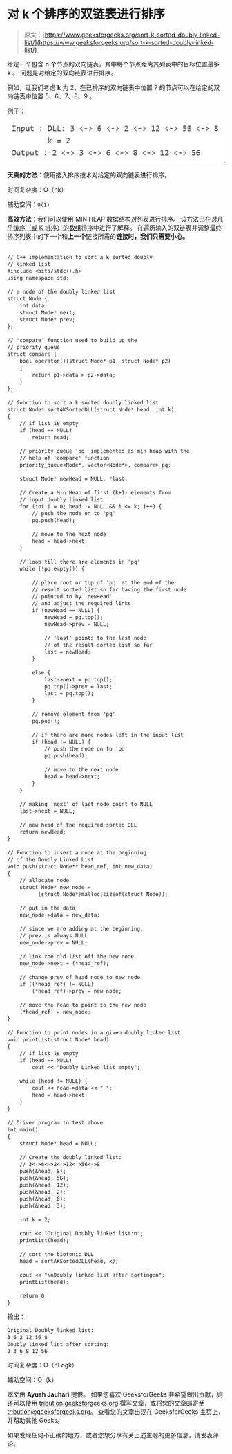 # 对 k 个排序的双链表进行排序

> 原文：[https://www.geeksforgeeks.org/sort-k-sorted-doubly-linked-list/](https://www.geeksforgeeks.org/sort-k-sorted-doubly-linked-list/)

给定一个包含 **n 个**节点的双向链表，其中每个节点距离其列表中的目标位置最多 **k** 。 问题是对给定的双向链表进行排序。

例如，让我们考虑 **k** 为 2，在已排序的双向链表中位置 7 的节点可以在给定的双向链表中位置 5、6、7、8、9 。

例子：

![](img/c3a0c890841af2f50f8c94431baf8205.png)

**天真的方法**：使用插入排序技术对给定的双向链表进行排序。

时间复杂度：O（nk）

辅助空间：`O(1)`

**高效方法**：我们可以使用 MIN HEAP 数据结构对列表进行排序。 该方法已在[对几乎排序（或 K 排序）的数组排序](https://www.geeksforgeeks.org/nearly-sorted-algorithm/)中进行了解释。 在遍历输入的双链表并调整最终排序列表中的下一个和**上一个**链接所需的**链接时，我们只需要小心。**

```

// C++ implementation to sort a k sorted doubly 
// linked list 
#include <bits/stdc++.h> 
using namespace std; 

// a node of the doubly linked list 
struct Node { 
    int data; 
    struct Node* next; 
    struct Node* prev; 
}; 

// 'compare' function used to build up the 
// priority queue 
struct compare { 
    bool operator()(struct Node* p1, struct Node* p2) 
    { 
        return p1->data > p2->data; 
    } 
}; 

// function to sort a k sorted doubly linked list 
struct Node* sortAKSortedDLL(struct Node* head, int k) 
{ 
    // if list is empty 
    if (head == NULL) 
        return head; 

    // priority_queue 'pq' implemented as min heap with the 
    // help of 'compare' function 
    priority_queue<Node*, vector<Node*>, compare> pq; 

    struct Node* newHead = NULL, *last; 

    // Create a Min Heap of first (k+1) elements from 
    // input doubly linked list 
    for (int i = 0; head != NULL && i <= k; i++) { 
        // push the node on to 'pq' 
        pq.push(head); 

        // move to the next node 
        head = head->next; 
    } 

    // loop till there are elements in 'pq' 
    while (!pq.empty()) { 

        // place root or top of 'pq' at the end of the 
        // result sorted list so far having the first node 
        // pointed to by 'newHead' 
        // and adjust the required links 
        if (newHead == NULL) { 
            newHead = pq.top(); 
            newHead->prev = NULL; 

            // 'last' points to the last node 
            // of the result sorted list so far 
            last = newHead; 
        } 

        else { 
            last->next = pq.top(); 
            pq.top()->prev = last; 
            last = pq.top(); 
        } 

        // remove element from 'pq' 
        pq.pop(); 

        // if there are more nodes left in the input list 
        if (head != NULL) { 
            // push the node on to 'pq' 
            pq.push(head); 

            // move to the next node 
            head = head->next; 
        } 
    } 

    // making 'next' of last node point to NULL 
    last->next = NULL; 

    // new head of the required sorted DLL 
    return newHead; 
} 

// Function to insert a node at the beginning 
// of the Doubly Linked List 
void push(struct Node** head_ref, int new_data) 
{ 
    // allocate node 
    struct Node* new_node =  
          (struct Node*)malloc(sizeof(struct Node)); 

    // put in the data 
    new_node->data = new_data; 

    // since we are adding at the beginning, 
    // prev is always NULL 
    new_node->prev = NULL; 

    // link the old list off the new node 
    new_node->next = (*head_ref); 

    // change prev of head node to new node 
    if ((*head_ref) != NULL) 
        (*head_ref)->prev = new_node; 

    // move the head to point to the new node 
    (*head_ref) = new_node; 
} 

// Function to print nodes in a given doubly linked list 
void printList(struct Node* head) 
{ 
    // if list is empty 
    if (head == NULL) 
        cout << "Doubly Linked list empty"; 

    while (head != NULL) { 
        cout << head->data << " "; 
        head = head->next; 
    } 
} 

// Driver program to test above 
int main() 
{ 
    struct Node* head = NULL; 

    // Create the doubly linked list: 
    // 3<->6<->2<->12<->56<->8 
    push(&head, 8); 
    push(&head, 56); 
    push(&head, 12); 
    push(&head, 2); 
    push(&head, 6); 
    push(&head, 3); 

    int k = 2; 

    cout << "Original Doubly linked list:n"; 
    printList(head); 

    // sort the biotonic DLL 
    head = sortAKSortedDLL(head, k); 

    cout << "\nDoubly linked list after sorting:n"; 
    printList(head); 

    return 0; 
} 

```

输出：

```
Original Doubly linked list:
3 6 2 12 56 8
Doubly linked list after sorting:
2 3 6 8 12 56

```

时间复杂度：O（nLogk）

辅助空间：O（k）

本文由 **Ayush Jauhari** 提供。 如果您喜欢 GeeksforGeeks 并希望做出贡献，则还可以使用 [tribution.geeksforgeeks.org](http://www.contribute.geeksforgeeks.org) 撰写文章，或将您的文章邮寄至 tribution@geeksforgeeks.org。 查看您的文章出现在 GeeksforGeeks 主页上，并帮助其他 Geeks。

如果发现任何不正确的地方，或者您想分享有关上述主题的更多信息，请发表评论。

